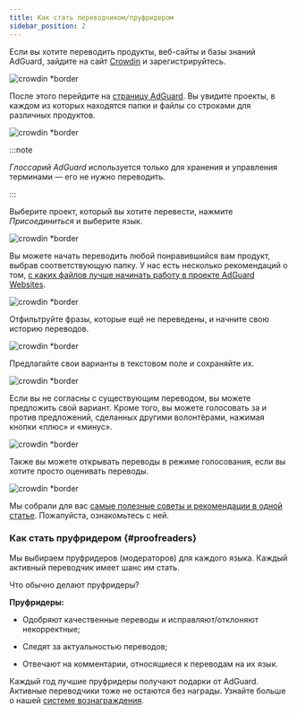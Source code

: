 ```yaml
---
title: Как стать переводчиком/пруфридером
sidebar_position: 2
---
```


Если вы хотите переводить продукты, веб-сайты и базы знаний AdGuard, зайдите на сайт [Crowdin](https://crowdin.com/) и зарегистрируйтесь.

![crowdin *border](https://cdn.adtidy.org/public/Adguard/kb/en/ag-translations/main-screen.png)

После этого перейдите на [страницу AdGuard](https://crowdin.com/profile/adguard/). Вы увидите проекты, в каждом из которых находятся папки и файлы со строками для различных продуктов.

![crowdin *border](https://cdn.adtidy.org/content/kb/ad_blocker/miscellaneous/adguard_translations/adguard_page.png)

:::note

*Глоссарий AdGuard* используется только для хранения и управления терминами — его не нужно переводить.

:::

Выберите проект, который вы хотите перевести, нажмите *Присоединиться* и выберите язык.

![crowdin *border](https://cdn.adtidy.org/content/kb/ad_blocker/miscellaneous/adguard_translations/adguard_kb.png)

Вы можете начать переводить любой понравившийся вам продукт, выбрав соответствующую папку. У нас есть несколько рекомендаций о том, [с каких файлов лучше начинать работу в проекте AdGuard Websites](../translation-priority).

![crowdin *border](https://cdn.adtidy.org/public/Adguard/kb/en/ag-translations/folders.png)

Отфильтруйте фразы, которые ещё не переведены, и начните свою историю переводов.

![crowdin *border](https://cdn.adtidy.org/public/Adguard/kb/en/ag-translations/filter.png)

Предлагайте свои варианты в текстовом поле и сохраняйте их.

![crowdin *border](https://cdn.adtidy.org/public/Adguard/kb/en/ag-translations/text-box.png)

Если вы не согласны с существующим переводом, вы можете предложить свой вариант. Кроме того, вы можете голосовать за и против предложений, сделанных другими волонтёрами, нажимая кнопки «плюс» и «минус».

![crowdin *border](https://cdn.adtidy.org/public/Adguard/kb/en/ag-translations/vote.png)

Также вы можете открывать переводы в режиме голосования, если вы хотите просто оценивать переводы.

![crowdin *border](https://cdn.adtidy.org/public/Adguard/kb/en/ag-translations/mode.png)

Мы собрали для вас [самые полезные советы и рекомендации в одной статье](../guidelines). Пожалуйста, ознакомьтесь с ней.

### Как стать пруфридером {#proofreaders}

Мы выбираем пруфридеров (модераторов) для каждого языка. Каждый активный переводчик имеет шанс им стать.

Что обычно делают пруфридеры?

**Пруфридеры:**

- Одобряют качественные переводы и исправляют/отклоняют некорректные;

- Следят за актуальностью переводов;

- Отвечают на комментарии, относящиеся к переводам на их язык.

Каждый год лучшие пруфридеры получают подарки от AdGuard. Активные переводчики тоже не остаются без награды. Узнайте больше о нашей [системе вознаграждения](../rewards).
